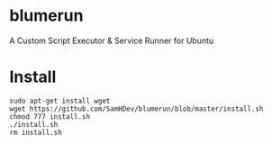 # blumerun
A Custom Script Executor &amp; Service Runner for Ubuntu

# Install
```
sudo apt-get install wget
wget https://github.com/SamHDev/blumerun/blob/master/install.sh
chmod 777 install.sh
./install.sh
rm install.sh
```
